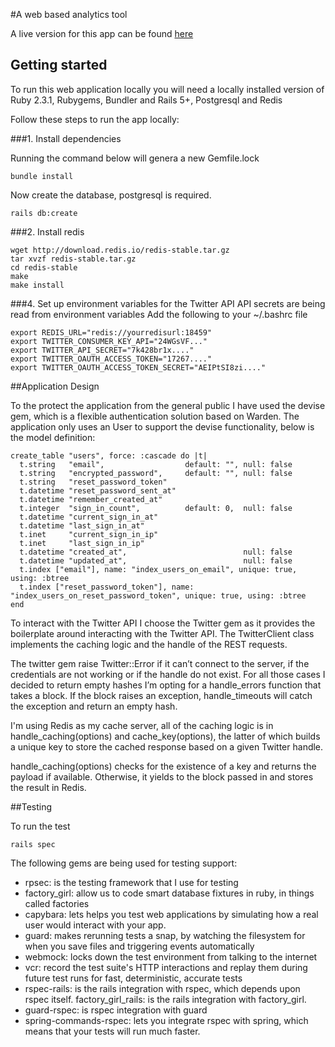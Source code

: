 #A web based analytics tool

A live version for this app can be found [here](https://marcetuxexplorer.herokuapp.com/)


## Getting started

To run this web application locally you will need a locally installed version of Ruby 2.3.1, Rubygems, Bundler and Rails 5+, Postgresql and Redis

Follow these steps to run the app locally:


###1. Install dependencies

Running the command below will genera a new Gemfile.lock
```
bundle install
```
Now create the database, postgresql is required.
```
rails db:create
```

###2. Install redis

```
wget http://download.redis.io/redis-stable.tar.gz
tar xvzf redis-stable.tar.gz
cd redis-stable
make
make install
```

###4. Set up environment variables for the Twitter API
API secrets are being read from environment variables
Add the following to your ~/.bashrc file

```
export REDIS_URL="redis://yourredisurl:18459"
export TWITTER_CONSUMER_KEY_API="24WGsVF..."
export TWITTER_API_SECRET="7k428br1x...."
export TWITTER_OAUTH_ACCESS_TOKEN="17267...."
export TWITTER_OAUTH_ACCESS_TOKEN_SECRET="AEIPtSI8zi...."
```

##Application Design

To the protect the application from the general public I have used the devise gem, which is a flexible authentication solution based on Warden. The application only uses an User to support the devise functionality, below is the model definition:

```
create_table "users", force: :cascade do |t|
  t.string   "email",                  default: "", null: false
  t.string   "encrypted_password",     default: "", null: false
  t.string   "reset_password_token"
  t.datetime "reset_password_sent_at"
  t.datetime "remember_created_at"
  t.integer  "sign_in_count",          default: 0,  null: false
  t.datetime "current_sign_in_at"
  t.datetime "last_sign_in_at"
  t.inet     "current_sign_in_ip"
  t.inet     "last_sign_in_ip"
  t.datetime "created_at",                          null: false
  t.datetime "updated_at",                          null: false
  t.index ["email"], name: "index_users_on_email", unique: true, using: :btree
  t.index ["reset_password_token"], name: "index_users_on_reset_password_token", unique: true, using: :btree
end
```

To interact with the Twitter API I choose the Twitter gem as it provides the boilerplate around interacting with the Twitter API. The TwitterClient class implements the caching logic and the handle of the REST requests.

The twitter gem raise Twitter::Error if it can’t connect to the server, if the credentials are not working or if the handle do not exist. For all those cases I decided to return empty hashes I’m opting for a handle_errors function that takes a block. If the block raises an exception, handle_timeouts will catch the exception and return an empty hash.

I'm using Redis as my cache server, all of the caching logic is in handle_caching(options) and cache_key(options), the latter of which builds a unique key to store the cached response based on a given Twitter handle.

handle_caching(options) checks for the existence of a key and returns the payload if available. Otherwise, it yields to the block passed in and stores the result in Redis.


##Testing

To run the test

```
rails spec
```

The following gems are being used for testing support:

* rpsec: is the testing framework that I use for testing
* factory_girl: allow us to code smart database fixtures in ruby, in things called factories
* capybara: lets helps you test web applications by simulating how a real user would interact with your app.
* guard: makes rerunning tests a snap, by watching the filesystem for when you save files and triggering events automatically
* webmock: locks down the test environment from talking to the internet
* vcr: record the test suite's HTTP interactions and replay them during future test runs for fast, deterministic, accurate tests
* rspec-rails: is the rails integration with rspec, which depends upon rspec itself.
factory_girl_rails: is the rails integration with factory_girl.
* guard-rspec: is rspec integration with guard
* spring-commands-rspec: lets you integrate rspec with spring, which means that your tests will run much faster.
